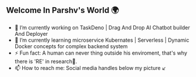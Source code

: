 <h2>Welcome In Parshv's World 🌍</h2>
<ul>
  <li>🔭 I’m currently working on TaskDeno | Drag And Drop AI Chatbot builder And Deployer</li>
  <li>🌱 I’m currently learning microservice Kubernates | Serverless | Dynamic Docker concepts for complex backend system</li>
  <li>⚡ Fun fact: A human can never thing outside his enviroment, that's why there is 'RE' in research🥸. </li>
  <li>📫 How to reach me: Social media handles below my picture ↙️</li>
</ul>


